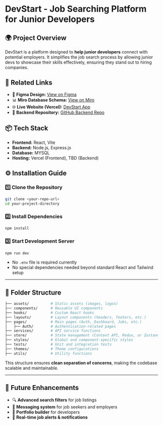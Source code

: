 # DevStart - Job Searching Platform for Junior Developers

## 🌍 Project Overview
DevStart is a platform designed to **help junior developers** connect with potential employers. It simplifies the job search process by allowing junior devs to showcase their skills effectively, ensuring they stand out to hiring companies.

## 🔗 Related Links
- 🎨 **Figma Design:** [View on Figma](https://www.figma.com/proto/ZXeKPPJ9FZtJ5y1X60eXOs/Ekan-duunin-kohtauspaikka?node-id=3-27&t=pBFX5PkYAGt7ARGt-0&scaling=min-zoom&content-scaling=fixed&page-id=0%3A1&starting-point-node-id=33%3A97&show-proto-sidebar=1)
- 📊 **Miro Database Schema:** [View on Miro](https://miro.com/app/board/uXjVIf6A9SU=/)
- 🌐 **Live Website (Vercel):** [DevStart App](https://eka-duuni-frontend-kim-rautiainens-projects.vercel.app/)
- 💾 **Backend Repository:** [GitHub Backend Repo](https://github.com/KimRautiainen/ekaDuuniBackend)

## 📦 Tech Stack
- **Frontend:** React, Vite
- **Backend:** Node.js, Express.js
- **Database:** MYSQL
- **Hosting:** Vercel (Frontend), TBD (Backend)


## ⚙ Installation Guide

### **1️⃣ Clone the Repository**
```sh
git clone <your-repo-url>
cd your-project-directory
```

### **2️⃣ Install Dependencies**
```sh
npm install
```

### **3️⃣ Start Development Server**
```sh
npm run dev
```

- No `.env` file is required currently
- No special dependencies needed beyond standard React and Tailwind setup

---

## 📂 Folder Structure

```sh
├── assets/          # Static assets (images, logos)
├── components/      # Reusable UI components
├── hooks/           # Custom React hooks
├── layouts/         # Layout components (headers, footers, etc.)
├── pages/           # Main pages (Auth, Dashboard, Jobs, etc.)
│   ├── Auth/        # Authentication-related pages
├── services/        # API service functions
├── store/           # State management (Context API, Redux, or Zustand)
├── styles/          # Global and component-specific styles
├── tests/           # Unit and integration tests
├── themes/          # Theme configurations
├── utils/           # Utility functions
```

This structure ensures **clean separation of concerns**, making the codebase scalable and maintainable.

---

## 🚀 Future Enhancements
- 🔍 **Advanced search filters** for job listings
- 💬 **Messaging system** for job seekers and employers
- 📂 **Portfolio builder** for developers
- 📢 **Real-time job alerts & notifications**



